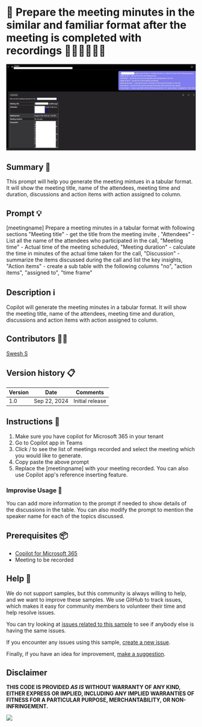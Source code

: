 # 🚀 Prepare the meeting minutes in the similar and familiar format after the meeting is completed with recordings 👩🏽‍🦰👱🏽‍♂️

![Demo of generating meeting minutes](./assets/demo.png)

## Summary 📜

This prompt will help you generate the meeting mintues in a tabular format. It will show the meeting title, name of the attendees, meeting time and duration, discussions and action items with action assigned to column.

## Prompt 💡

[meetingname] Prepare a meeting minutes in a tabular format with following sections 
"Meeting title" - get the title from the meeting invite , 
"Attendees" - List all the name of the attendees who participated in the call, 
"Meeting time" - Actual time of the meeting scheduled,
"Meeting duration" - calculate the time in minutes of the actual time taken for the call, 
"Discussion" - summarize the items discussed during the call and list the key insights,
"Action items" - create a sub table with the following columns "no", "action items", "assigned to", "time frame" 


## Description ℹ️

Copilot will generate the meeting minutes in a tabular format. It will show the meeting title, name of the attendees, meeting time and duration, discussions and action items with action assigned to column.

## Contributors 👨‍💻

[Swesh S](https://github.com/cswesh)

## Version history 📋

Version|Date|Comments
-------|----|--------
1.0|Sep 22, 2024|Initial release

## Instructions 📝

1. Make sure you have copilot for Microsoft 365 in your tenant
2. Go to Copilot app in Teams
3. Click / to see the list of meetings recorded and select the meeting which you would like to generate. 
4. Copy paste the above prompt
5. Replace the [meetingname] with your meeting recorded. You can also use Copilot app's reference inserting feature.

### Improvise Usage 🚀

You can add more information to the prompt if needed to show details of the discussions in the table. You can also modify the prompt to mention the speaker name for each of the topics discussed.

## Prerequisites 📦

* [Copilot for Microsoft 365](https://developer.microsoft.com/microsoft-365/dev-program)
* Meeting to be recorded

## Help 💁

We do not support samples, but this community is always willing to help, and we want to improve these samples. We use GitHub to track issues, which makes it easy for  community members to volunteer their time and help resolve issues.

You can try looking at [issues related to this sample](https://github.com/pnp/copilot-prompts/issues?q=label%3A%22sample%3A%20YOUR-SAMPLE-NAME%22) to see if anybody else is having the same issues.

If you encounter any issues using this sample, [create a new issue](https://github.com/pnp/copilot-prompts/issues/new).

Finally, if you have an idea for improvement, [make a suggestion](https://github.com/pnp/copilot-prompts/issues/new).

## Disclaimer

**THIS CODE IS PROVIDED *AS IS* WITHOUT WARRANTY OF ANY KIND, EITHER EXPRESS OR IMPLIED, INCLUDING ANY IMPLIED WARRANTIES OF FITNESS FOR A PARTICULAR PURPOSE, MERCHANTABILITY, OR NON-INFRINGEMENT.**

![](https://m365-visitor-stats.azurewebsites.net/SamplesGallery/copilotprompts-m365-meeting-minutes-generator)
